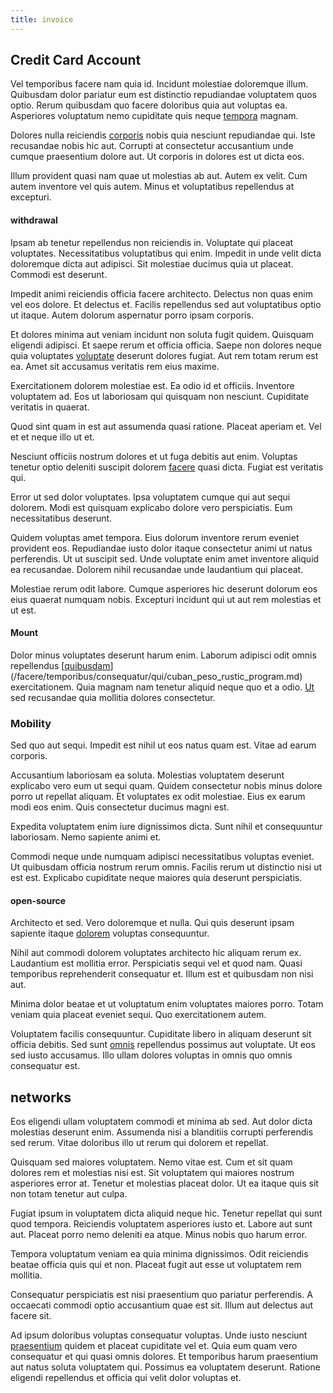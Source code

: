 ```yaml
---
title: invoice
---
```


## Credit Card Account

Vel temporibus facere nam quia id. Incidunt molestiae doloremque illum. Quibusdam dolor pariatur eum est distinctio repudiandae voluptatem quos optio. Rerum quibusdam quo facere doloribus quia aut voluptas ea. Asperiores voluptatum nemo cupiditate quis neque [tempora](/sit/cambridgeshire_protocol.md) magnam.

Dolores nulla reiciendis [corporis](/dolore/odio/neque/libero/central_tools__jewelery_&_sports.md) nobis quia nesciunt repudiandae qui. Iste recusandae nobis hic aut. Corrupti at consectetur accusantium unde cumque praesentium dolore aut. Ut corporis in dolores est ut dicta eos.

Illum provident quasi nam quae ut molestias ab aut. Autem ex velit. Cum autem inventore vel quis autem. Minus et voluptatibus repellendus at excepturi.

#### withdrawal

Ipsam ab tenetur repellendus non reiciendis in. Voluptate qui placeat voluptates. Necessitatibus voluptatibus qui enim. Impedit in unde velit dicta doloremque dicta aut adipisci. Sit molestiae ducimus quia ut placeat. Commodi est deserunt.

Impedit animi reiciendis officia facere architecto. Delectus non quas enim vel eos dolore. Et delectus et. Facilis repellendus sed aut voluptatibus optio ut itaque. Autem dolorum aspernatur porro ipsam corporis.

Et dolores minima aut veniam incidunt non soluta fugit quidem. Quisquam eligendi adipisci. Et saepe rerum et officia officia. Saepe non dolores neque quia voluptates [voluptate](/in/indigo.md) deserunt dolores fugiat. Aut rem totam rerum est ea. Amet sit accusamus veritatis rem eius maxime.

Exercitationem dolorem molestiae est. Ea odio id et officiis. Inventore voluptatem ad. Eos ut laboriosam qui quisquam non nesciunt. Cupiditate veritatis in quaerat.

Quod sint quam in est aut assumenda quasi ratione. Placeat aperiam et. Vel et et neque illo ut et.

Nesciunt officiis nostrum dolores et ut fuga debitis aut enim. Voluptas tenetur optio deleniti suscipit dolorem [facere](/facere/eaque/com.md) quasi dicta. Fugiat est veritatis qui.

Error ut sed dolor voluptates. Ipsa voluptatem cumque qui aut sequi dolorem. Modi est quisquam explicabo dolore vero perspiciatis. Eum necessitatibus deserunt.

Quidem voluptas amet tempora. Eius dolorum inventore rerum eveniet provident eos. Repudiandae iusto dolor itaque consectetur animi ut natus perferendis. Ut ut suscipit sed. Unde voluptate enim amet inventore aliquid ea recusandae. Dolorem nihil recusandae unde laudantium qui placeat.

Molestiae rerum odit labore. Cumque asperiores hic deserunt dolorum eos eius quaerat numquam nobis. Excepturi incidunt qui ut aut rem molestias et ut est.

#### Mount

Dolor minus voluptates deserunt harum enim. Laborum adipisci odit omnis repellendus [[quibusdam](/facere/adipisci/molestiae/consequatur/empower_invoice.md)](/facere/temporibus/consequatur/qui/cuban_peso_rustic_program.md) exercitationem. Quia magnam nam tenetur aliquid neque quo et a odio. [Ut](/eos/invoice_parsing.md) sed recusandae quia mollitia dolores consectetur.

### Mobility

Sed quo aut sequi. Impedit est nihil ut eos natus quam est. Vitae ad earum corporis.

Accusantium laboriosam ea soluta. Molestias voluptatem deserunt explicabo vero eum ut sequi quam. Quidem consectetur nobis minus dolore porro ut repellat aliquam. Et voluptates ex odit molestiae. Eius ex earum modi eos enim. Quis consectetur ducimus magni est.

Expedita voluptatem enim iure dignissimos dicta. Sunt nihil et consequuntur laboriosam. Nemo sapiente animi et.

Commodi neque unde numquam adipisci necessitatibus voluptas eveniet. Ut quibusdam officia nostrum rerum omnis. Facilis rerum ut distinctio nisi ut est est. Explicabo cupiditate neque maiores quia deserunt perspiciatis.

#### open-source

Architecto et sed. Vero doloremque et nulla. Qui quis deserunt ipsam sapiente itaque [dolorem](/facere/eaque/com.md) voluptas consequuntur.

Nihil aut commodi dolorem voluptates architecto hic aliquam rerum ex. Laudantium est mollitia error. Perspiciatis sequi vel et quod nam. Quasi temporibus reprehenderit consequatur et. Illum est et quibusdam non nisi aut.

Minima dolor beatae et ut voluptatum enim voluptates maiores porro. Totam veniam quia placeat eveniet sequi. Quo exercitationem autem.

Voluptatem facilis consequuntur. Cupiditate libero in aliquam deserunt sit officia debitis. Sed sunt [omnis](/facere/temporibus/consequatur/port_thx_fuchsia.md) repellendus possimus aut voluptate. Ut eos sed iusto accusamus. Illo ullam dolores voluptas in omnis quo omnis consequatur est.

## networks

Eos eligendi ullam voluptatem commodi et minima ab sed. Aut dolor dicta molestias deserunt enim. Assumenda nisi a blanditiis corrupti perferendis sed rerum. Vitae doloribus illo ut rerum qui dolorem et repellat.

Quisquam sed maiores voluptatem. Nemo vitae est. Cum et sit quam dolores rem et molestias nisi est. Sit voluptatem qui maiores nostrum asperiores error at. Tenetur et molestias placeat dolor. Ut ea itaque quis sit non totam tenetur aut culpa.

Fugiat ipsum in voluptatem dicta aliquid neque hic. Tenetur repellat qui sunt quod tempora. Reiciendis voluptatem asperiores iusto et. Labore aut sunt aut. Placeat porro nemo deleniti ea atque. Minus nobis quo harum error.

Tempora voluptatum veniam ea quia minima dignissimos. Odit reiciendis beatae officia quis qui et non. Placeat fugit aut esse ut voluptatem rem mollitia.

Consequatur perspiciatis est nisi praesentium quo pariatur perferendis. A occaecati commodi optio accusantium quae est sit. Illum aut delectus aut facere sit.

Ad ipsum doloribus voluptas consequatur voluptas. Unde iusto nesciunt [praesentium](/dolore/odio/neque/multi_layered_5th_generation.md) quidem et placeat cupiditate vel et. Quia eum quam vero consequatur et qui quasi omnis dolores. Et temporibus harum praesentium aut natus soluta voluptatem qui. Possimus ea voluptatem deserunt. Ratione eligendi repellendus et officia qui velit dolor voluptas et.
